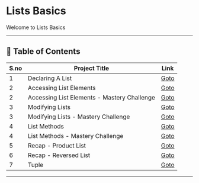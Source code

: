 # Lists Basics

Welcome to Lists Basics

---

## 📅 Table of Contents

| S.no | Project Title                               | Link                                                          |
|------|-------------------------------------------- |---------------------------------------------------------------|
| 1    | Declaring A List                            | [Goto](1_declaring_a_list/README.md)                          |
| 2    | Accessing List Elements                     | [Goto](2_accessing_list_elements/README.md)                   |
| 2    | Accessing List Elements - Mastery Challenge | [Goto](2_accessing_list_elements/mastery_challenge/README.md) |
| 3    | Modifying Lists                             | [Goto](3_modifying_lists/README.md)                           |
| 3    | Modifying Lists - Mastery Challenge         | [Goto](3_modifying_lists/mastery_challenge/README.md)         |
| 4    | List Methods                                | [Goto](4_list_methods/README.md)                              |
| 4    | List Methods - Mastery Challenge            | [Goto](4_list_methods/mastery_challenge/README.md)            |
| 5    | Recap - Product List                        | [Goto](5_recap_product_list/README.md)                        |
| 6    | Recap - Reversed List                       | [Goto](6_recap_reversed_list/README.md)                       |
| 7    | Tuple                                       | [Goto](7_tuple/README.md)                                     |




---

